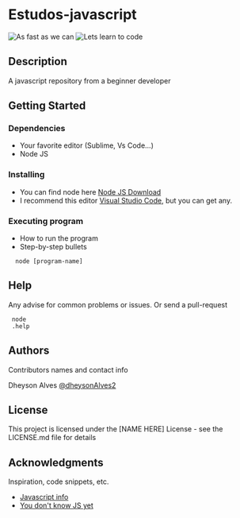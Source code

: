 # Estudos-javascript

![As fast as we can](https://media.giphy.com/media/PiQejEf31116URju4V/giphy.gif)
![Lets learn to code](https://media.giphy.com/media/xT1XGzXhVgWRLN1Cco/giphy.gif)

## Description

A javascript repository from a beginner developer

## Getting Started

### Dependencies

* Your favorite editor (Sublime, Vs Code...)
* Node JS

### Installing

* You can find node here [Node JS Download](https://nodejs.org/en/download/)
* I recommend this editor [Visual Studio Code](https://code.visualstudio.com/download), but you can get any.

### Executing program

* How to run the program
* Step-by-step bullets
```
  node [program-name]
```

## Help

Any advise for common problems or issues.
Or send a pull-request
```
 node
 .help
```

## Authors

Contributors names and contact info

Dheyson Alves
[@dheysonAlves2](https://twitter.com/DheysonAlves2)

## License

This project is licensed under the [NAME HERE] License - see the LICENSE.md file for details

## Acknowledgments

Inspiration, code snippets, etc.
* [Javascript info](https://javascript.info/)
* [You don't know JS yet](https://github.com/getify/You-Dont-Know-JS)
